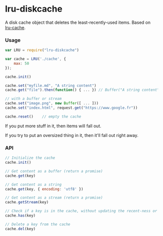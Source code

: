 # lru-diskcache

A disk cache object that deletes the least-recently-used items. Based on [lru-cache](https://github.com/isaacs/node-lru-cache).

### Usage

```js
var LRU = require("lru-diskcache")

var cache = LRU('./cache', {
    max: 50
});

cache.init()

cache.set("myfile.md", "A string content")
cache.get("file").then(function() { ... }) // Buffer("A string content")

// with a buffer or stream
cache.set("image.png", new Buffer([ ... ]))
cache.set("index.html", request.get("https://www.google.fr"))

cache.reset()    // empty the cache
```

If you put more stuff in it, then items will fall out.

If you try to put an oversized thing in it, then it'll fall out right away.

### API

```js
// Initialize the cache
cache.init()

// Get content as a buffer (return a promise)
cache.get(key)

// Get content as a string
cache.get(key, { encoding: 'utf8' })

// Get content as a stream (return a promise)
cache.getStream(key)

// Check if a key is in the cache, without updating the recent-ness or deleting it for being stale.
cache.has(key)

// Delete a key from the cache
cache.del(key)
```
